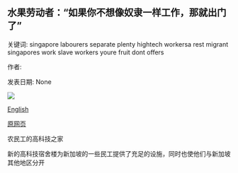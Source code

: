 ## 水果劳动者：“如果你不想像奴隶一样工作，那就出门了”

关键词: singapore labourers separate plenty hightech workersa rest migrant singapores work slave workers youre fruit dont offers

作者: 

发表日期: None

![](https://ichef.bbci.co.uk/news/1024/branded_news/C9F9/production/_111850715_p089ybk7.jpg)

[English](Fruit%20labourers%3A%20%27If%20you%20don%27t%20want%20to%20work%20like%20a%20slave%2C%20you%27re%20out%27.md)

[原网页](https://www.bbc.com/news/world-europe-52319537)

农民工的高科技之家

新的高科技宿舍楼为新加坡的一些民工提供了充足的设施，同时也使他们与新加坡其他地区分开